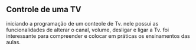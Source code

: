 ## Controle de uma TV
iniciando a programação de um conteole de Tv.
nele possui as funcionalidades de alterar o canal, volume, desligar e ligar a Tv. foi interessante para compreender e colocar em práticas os ensinamentos das aulas.



